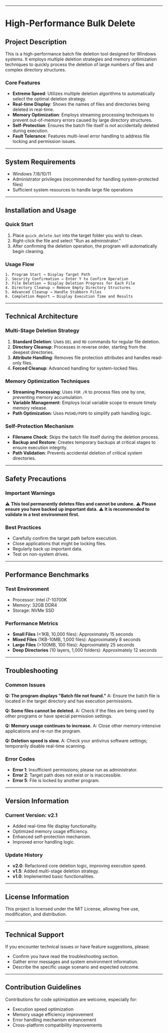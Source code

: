 -----

# High-Performance Bulk Delete

## Project Description

This is a high-performance batch file deletion tool designed for Windows systems. It employs multiple deletion strategies and memory optimization techniques to quickly process the deletion of large numbers of files and complex directory structures.

### Core Features

  - **Extreme Speed**: Utilizes multiple deletion algorithms to automatically select the optimal deletion strategy.
  - **Real-time Display**: Shows the names of files and directories being deleted in real-time.
  - **Memory Optimization**: Employs streaming processing techniques to prevent out-of-memory errors caused by large directory structures.
  - **Self-Protection**: Ensures the batch file itself is not accidentally deleted during execution.
  - **Fault Tolerance**: Features multi-level error handling to address file locking and permission issues.

-----

## System Requirements

  - Windows 7/8/10/11
  - Administrator privileges (recommended for handling system-protected files)
  - Sufficient system resources to handle large file operations

-----

## Installation and Usage

### Quick Start

1.  Place `quick_delete.bat` into the target folder you wish to clean.
2.  Right-click the file and select "Run as administrator."
3.  After confirming the deletion operation, the program will automatically begin cleaning.

### Usage Flow

```
1. Program Start → Display Target Path
2. Security Confirmation → Enter Y to Confirm Operation
3. File Deletion → Display Deletion Progress for Each File
4. Directory Cleanup → Remove Empty Directory Structures
5. Advanced Cleanup → Handle Stubborn Files
6. Completion Report → Display Execution Time and Results
```

-----

## Technical Architecture

### Multi-Stage Deletion Strategy

1.  **Standard Deletion**: Uses `DEL` and `RD` commands for regular file deletion.
2.  **Directory Cleanup**: Processes in reverse order, starting from the deepest directories.
3.  **Attribute Handling**: Removes file protection attributes and handles read-only files.
4.  **Forced Cleanup**: Advanced handling for system-locked files.

### Memory Optimization Techniques

  - **Streaming Processing**: Uses `FOR /R` to process files one by one, preventing memory accumulation.
  - **Variable Management**: Employs local variable scope to ensure timely memory release.
  - **Path Optimization**: Uses `PUSHD/POPD` to simplify path handling logic.

### Self-Protection Mechanism

  - **Filename Check**: Skips the batch file itself during the deletion process.
  - **Backup and Restore**: Creates temporary backups at critical stages to ensure execution integrity.
  - **Path Validation**: Prevents accidental deletion of critical system directories.

-----

## Safety Precautions

### Important Warnings

⚠️ **This tool permanently deletes files and cannot be undone.**
⚠️ **Please ensure you have backed up important data.**
⚠️ **It is recommended to validate in a test environment first.**

### Best Practices

  - Carefully confirm the target path before execution.
  - Close applications that might be locking files.
  - Regularly back up important data.
  - Test on non-system drives.

-----

## Performance Benchmarks

### Test Environment

  - Processor: Intel i7-10700K
  - Memory: 32GB DDR4
  - Storage: NVMe SSD

### Performance Metrics

  - **Small Files** (\<1KB, 10,000 files): Approximately 15 seconds
  - **Mixed Files** (1KB-10MB, 1,000 files): Approximately 8 seconds
  - **Large Files** (\>100MB, 100 files): Approximately 25 seconds
  - **Deep Directories** (10 layers, 1,000 folders): Approximately 12 seconds

-----

## Troubleshooting

### Common Issues

**Q: The program displays "Batch file not found."**
A: Ensure the batch file is located in the target directory and has execution permissions.

**Q: Some files cannot be deleted.**
A: Check if the files are being used by other programs or have special permission settings.

**Q: Memory usage continues to increase.**
A: Close other memory-intensive applications and re-run the program.

**Q: Deletion speed is slow.**
A: Check your antivirus software settings; temporarily disable real-time scanning.

### Error Codes

  - **Error 1**: Insufficient permissions; please run as administrator.
  - **Error 2**: Target path does not exist or is inaccessible.
  - **Error 5**: File is locked by another program.

-----

## Version Information

### Current Version: v2.1

  - Added real-time file display functionality.
  - Optimized memory usage efficiency.
  - Enhanced self-protection mechanism.
  - Improved error handling logic.

### Update History

  - **v2.0**: Refactored core deletion logic, improving execution speed.
  - **v1.5**: Added multi-stage deletion strategy.
  - **v1.0**: Implemented basic functionalities.

-----

## License Information

This project is licensed under the MIT License, allowing free use, modification, and distribution.

-----

## Technical Support

If you encounter technical issues or have feature suggestions, please:

  - Confirm you have read the troubleshooting section.
  - Gather error messages and system environment information.
  - Describe the specific usage scenario and expected outcome.

-----

## Contribution Guidelines

Contributions for code optimization are welcome, especially for:

  - Execution speed optimization
  - Memory usage efficiency improvement
  - Error handling mechanism enhancement
  - Cross-platform compatibility improvements
